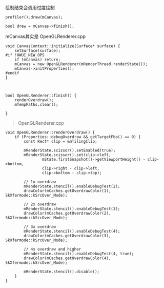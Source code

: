 绘制结束会调用过度绘制

    profiler().draw(mCanvas);

    bool drew = mCanvas->finish();
    
 mCanvas其实是   OpenGLRenderer.cpp

	void CanvasContext::initialize(Surface* surface) {
	    setSurface(surface);
	#if !HWUI_NEW_OPS
	    if (mCanvas) return;
	    mCanvas = new OpenGLRenderer(mRenderThread.renderState());
	    mCanvas->initProperties();
	#endif
	}



	bool OpenGLRenderer::finish() {
	    renderOverdraw();
	    mTempPaths.clear();
	 
	}

> OpenGLRenderer.cpp
	
	void OpenGLRenderer::renderOverdraw() {
	    if (Properties::debugOverdraw && getTargetFbo() == 0) {
	        const Rect* clip = &mTilingClip;
	
	        mRenderState.scissor().setEnabled(true);
	        mRenderState.scissor().set(clip->left,
	                mState.firstSnapshot()->getViewportHeight() - clip->bottom,
	                clip->right - clip->left,
	                clip->bottom - clip->top);
	
	        // 1x overdraw
	        mRenderState.stencil().enableDebugTest(2);
	        drawColor(mCaches.getOverdrawColor(1), SkXfermode::kSrcOver_Mode);
	
	        // 2x overdraw
	        mRenderState.stencil().enableDebugTest(3);
	        drawColor(mCaches.getOverdrawColor(2), SkXfermode::kSrcOver_Mode);
	
	        // 3x overdraw
	        mRenderState.stencil().enableDebugTest(4);
	        drawColor(mCaches.getOverdrawColor(3), SkXfermode::kSrcOver_Mode);
	
	        // 4x overdraw and higher
	        mRenderState.stencil().enableDebugTest(4, true);
	        drawColor(mCaches.getOverdrawColor(4), SkXfermode::kSrcOver_Mode);
	
	        mRenderState.stencil().disable();
	    }
	}
